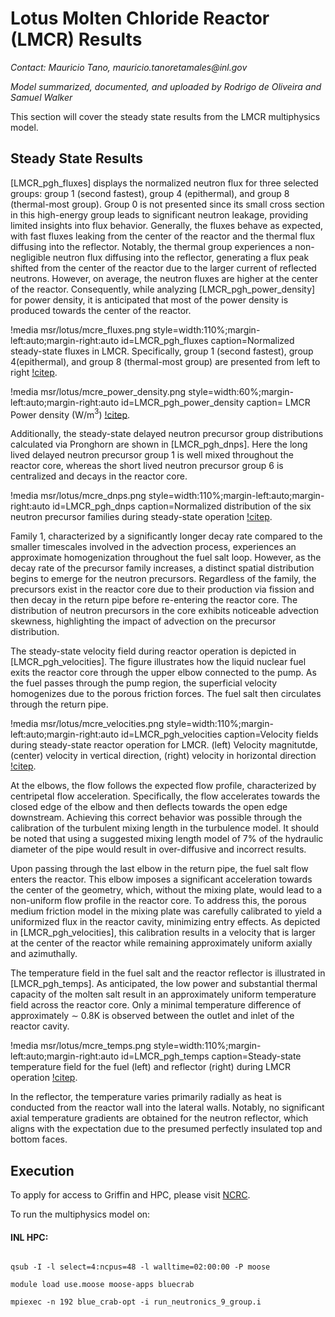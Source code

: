 # Lotus Molten Chloride Reactor (LMCR) Results

*Contact: Mauricio Tano, mauricio.tanoretamales\@inl.gov*

*Model summarized, documented, and uploaded by Rodrigo de Oliveira and Samuel Walker*

This section will cover the steady state results from the LMCR multiphysics model.

## Steady State Results

[LMCR_pgh_fluxes] displays the normalized neutron flux for three selected groups: group 1 (second fastest), group 4 (epithermal), and group 8 (thermal-most group). Group 0 is not presented since its small cross section in this high-energy group leads to significant neutron leakage, providing limited insights into flux behavior. Generally, the fluxes behave as expected, with fast fluxes leaking from the center of the reactor and the thermal flux diffusing into the reflector. Notably, the thermal group experiences a non-negligible neutron flux diffusing into the reflector, generating a flux peak shifted from the center of the reactor due to the larger current of reflected neutrons. However, on average, the neutron fluxes are higher at the center of the reactor. Consequently, while analyzing [LMCR_pgh_power_density] for power density, it is anticipated that most of the power density is produced towards the center of the reactor.

!media msr/lotus/mcre_fluxes.png
       style=width:110%;margin-left:auto;margin-right:auto
       id=LMCR_pgh_fluxes
       caption=Normalized steady-state fluxes in LMCR. Specifically, group 1 (second fastest), group 4(epithermal), and group 8 (thermal-most group) are presented from left to right [!citep](M3mcr2023).

!media msr/lotus/mcre_power_density.png
       style=width:60%;margin-left:auto;margin-right:auto
       id=LMCR_pgh_power_density
       caption= LMCR Power density (W/m$^3$) [!citep](M3mcr2023).

Additionally, the steady-state delayed neutron precursor group distributions calculated via Pronghorn are shown in [LMCR_pgh_dnps]. Here the long lived delayed neutron precursor group 1 is well mixed throughout the reactor core, whereas the short lived neutron precursor group 6 is centralized and decays in the reactor core.

!media msr/lotus/mcre_dnps.png
       style=width:110%;margin-left:auto;margin-right:auto
       id=LMCR_pgh_dnps
       caption=Normalized distribution of the six neutron precursor families during steady-state operation [!citep](M3mcr2023).

Family 1, characterized by a significantly longer decay rate compared to the smaller timescales involved in the advection process, experiences an approximate homogenization throughout the fuel salt loop. However, as the decay rate of the precursor family increases, a distinct spatial distribution begins to emerge for the neutron precursors. Regardless of the family, the precursors exist in the reactor core due to their production via fission and then decay in the return pipe before re-entering the reactor core. The distribution of neutron precursors in the core exhibits noticeable advection skewness, highlighting the impact of advection on the precursor distribution.

The steady-state velocity field during reactor operation is depicted in [LMCR_pgh_velocities]. The figure illustrates how the liquid nuclear fuel exits the reactor core through the upper elbow connected to the pump. As the fuel passes through the pump region, the superficial velocity homogenizes due to the porous friction forces. The fuel salt then circulates through the return pipe.

!media msr/lotus/mcre_velocities.png
       style=width:110%;margin-left:auto;margin-right:auto
       id=LMCR_pgh_velocities
       caption=Velocity fields during steady-state reactor operation for LMCR. (left) Velocity magnitutde, (center) velocity in vertical direction, (right) velocity in horizontal direction [!citep](M3mcr2023).

At the elbows, the flow follows the expected flow profile, characterized by centripetal flow acceleration. Specifically, the flow accelerates towards the closed edge of the elbow and then deflects towards the open edge downstream. Achieving this correct behavior was possible through the calibration of the turbulent mixing length in the turbulence model. It should be noted that using a suggested mixing length model of 7% of the hydraulic diameter of the pipe would result in over-diffusive and incorrect results.

Upon passing through the last elbow in the return pipe, the fuel salt flow enters the reactor. This elbow imposes a significant acceleration towards the center of the geometry, which, without the mixing plate, would lead to a non-uniform flow profile in the reactor core. To address this, the porous medium friction model in the mixing plate was carefully calibrated to yield a uniformized flux in the reactor cavity, minimizing entry effects. As depicted in [LMCR_pgh_velocities], this calibration results in a velocity that is larger at the center of the reactor while remaining approximately uniform axially and azimuthally.

The temperature field in the fuel salt and the reactor reflector is illustrated in [LMCR_pgh_temps]. As anticipated, the low power and substantial thermal capacity of the molten salt result in an approximately uniform temperature field across the reactor core. Only a minimal temperature difference of approximately ∼ 0.8K is observed between the outlet and inlet of the reactor cavity.

!media msr/lotus/mcre_temps.png
       style=width:110%;margin-left:auto;margin-right:auto
       id=LMCR_pgh_temps
       caption=Steady-state temperature field for the fuel (left) and reflector (right) during LMCR operation [!citep](M3mcr2023).

In the reflector, the temperature varies primarily radially as heat is conducted from the reactor wall into the lateral walls. Notably, no significant axial temperature gradients are obtained for the neutron reflector, which aligns with the expectation due to the presumed perfectly insulated top and bottom faces.

## Execution

To apply for access to Griffin and HPC, please visit [NCRC](https://ncrcaims.inl.gov/).

To run the multiphysics model on:

#### INL HPC:


```language=Bash

qsub -I -l select=4:ncpus=48 -l walltime=02:00:00 -P moose

module load use.moose moose-apps bluecrab

mpiexec -n 192 blue_crab-opt -i run_neutronics_9_group.i
```
